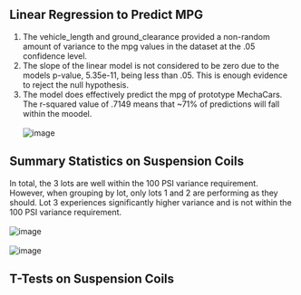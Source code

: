 ## Linear Regression to Predict MPG
1. The vehicle_length and ground_clearance provided a non-random amount of variance to the mpg values in the dataset at the .05 confidence level.
2. The slope of the linear model is not considered to be zero due to the models p-value, 5.35e-11, being less than .05. This is enough evidence to reject the null hypothesis.
3. The model does effectively predict the mpg of prototype MechaCars. The r-squared value of .7149 means that ~71% of predictions will fall within the moodel. <br>
<br>![image](https://user-images.githubusercontent.com/88811124/145729365-4f816247-893d-4918-95cf-26690cd2a3df.png)

## Summary Statistics on Suspension Coils
In total, the 3 lots are well within the 100 PSI variance requirement. However, when grouping by lot, only lots 1 and 2 are performing as they should. Lot 3 experiences significantly higher variance and is not within the 100 PSI variance requirement. <br>
<br>![image](https://user-images.githubusercontent.com/88811124/145731268-b609e4eb-7173-4707-9687-5a7859c16515.png)<br>
<br>![image](https://user-images.githubusercontent.com/88811124/145731278-fb14df63-5d18-481e-adb0-673f00e64ab6.png)

## T-Tests on Suspension Coils
